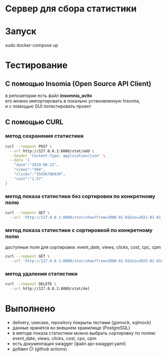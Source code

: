# **Сервер для сбора статистики** 
# Запуск   
sudo docker-compose up  
# Тестирование  
## С помощью Insomia (Open Source API Client)  
в репозитории есть файл **insomnia_avito**  
его можно импортировать в локально установленную Insomia,  
и с помощью GUI потестировать проект  

## С помощью CURL  
### метод сохранения статистики  
```bash
curl --request POST \
  --url http://127.0.0.1:8080/stat/add \
  --header 'Content-Type: application/json' \
  --data '{
	"date":"2019-08-22",
	"views":"494",
	"clicks":"55556786839",
	"cost":"1.57"
}
```
### метод показа статистики без сортировки по конкретному полю  
```bash
curl --request GET \
  --url 'http://127.0.0.1:8080/stat/show?from=2000-01-01&to=2021-01-01'
```
### метод показа статистики с сортировкой по конкретному полю  
доступные поля для сортировки: event_date, views, clicks, cost, cpc, cpm  
```bash
curl --request GET \
  --url 'http://127.0.0.1:8080/stat/show?from=2000-01-01&to=2025-01-01&sort=clicks'
```
### метод удаления статистики  
```bash
curl --request DELETE \
  --url http://127.0.0.1:8080/stat/del
```

# Выполнено  
- delivery, usecase, repository покрыты тестами (gomock, sqlmock)
- данные хранятся во внешнем хранилище (PostgreSQL)  
- в методе показа статистики можно выбрать сортировку по полям: 
event_date, views, clicks, cost, cpc, cpm    
- есть документация swagger (файл api-swagger.yaml)  
- добвил CI (github actions)